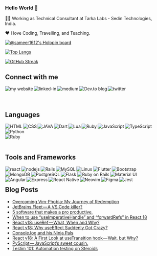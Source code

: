 ### Hello World 👋

👨‍💻 Working as Technical Consultant at Tarka Labs - Sedin Technologies, India.

❤️ I love Coding, Travelling, and Teaching.

[![@sameer1612's Holopin board](https://holopin.me/sameer1612)](https://holopin.io/@sameer1612)

[![Top Langs](https://github-readme-stats.vercel.app/api/top-langs/?username=sameer1612&layout=compact&theme=dark)](https://github.com/anuraghazra/github-readme-stats)

[![GitHub Streak](https://streak-stats.demolab.com/?user=sameer1612&theme=dark)](https://git.io/streak-stats)

## Connect with me
[<img align="left" alt="my website" src="https://img.shields.io/badge/website-000000?style=for-the-badge&logo=About.me&logoColor=white" />](https://hi-sameer.vercel.app/)
[<img align="left" alt="linked-in" src="https://img.shields.io/badge/linkedin-%230077B5.svg?&style=for-the-badge&logo=linkedin&logoColor=white" />](https://www.linkedin.com/in/sameerkumar1612/)
[<img align="left" alt="medium" src="https://img.shields.io/badge/medium-%2312100E.svg?&style=for-the-badge&logo=medium&logoColor=white" />](https://sameer-kumar-1612.medium.com/)
[<img align="left" alt="Dev.to blog" src="https://img.shields.io/badge/dev.to-0A0A0A?style=for-the-badge&logo=dev.to&logoColor=white" />](https://dev.to/sameer1612)
[<img align="left" alt="twitter" src="https://img.shields.io/badge/twitter-%231DA1F2.svg?&style=for-the-badge&logo=twitter&logoColor=white" />](https://twitter.com/Ninja_Engineer_)

<br>
<br>
<br>
    
## Languages
<img align="left" alt="HTML" src="https://img.shields.io/badge/HTML-239120?style=for-the-badge&logo=html5&logoColor=white" />
<img align="left" alt="CSS" src="https://img.shields.io/badge/CSS-239120?&style=for-the-badge&logo=css3&logoColor=white" />
<img align="left" alt="JAVA" src="https://img.shields.io/badge/Java-ED8B00?style=for-the-badge&logo=openjdk&logoColor=white" />
<img align="left" alt="Dart" src="https://img.shields.io/badge/Dart-0175C2?style=for-the-badge&logo=dart&logoColor=white" />
<img align="left" alt="Lua" src="https://img.shields.io/badge/Lua-2C2D72?style=for-the-badge&logo=lua&logoColor=white" />
<img align="left" alt="Ruby" src="https://img.shields.io/badge/Ruby-CC342D?style=for-the-badge&logo=ruby&logoColor=white" />
<img align="left" alt="JavaScript" src="https://img.shields.io/badge/javascript-%23323330.svg?style=for-the-badge&logo=javascript&logoColor=%23F7DF1E"/>
<img align="left" alt="TypeScript" src="https://img.shields.io/badge/typescript-%23007ACC.svg?style=for-the-badge&logo=typescript&logoColor=white"/>
<img align="left" alt="Python" src="https://img.shields.io/badge/python-%2314354C.svg?style=for-the-badge&logo=python&logoColor=white"/>
<br>
<br>
<img align="left" alt="Ruby" src="https://img.shields.io/badge/ruby-%23CC342D.svg?style=for-the-badge&logo=ruby&logoColor=white"/>

<br>
<br>

## Tools and Frameworks
<img align="left" alt="react" src="https://img.shields.io/badge/react%20-%2320232a.svg?&style=for-the-badge&logo=react&logoColor=%2361DAFB" />
<img align="left" alt="nodejs" src="https://img.shields.io/badge/node.js%20-%2343853D.svg?&style=for-the-badge&logo=node.js&logoColor=white" />
<img align="left" alt="Rails" src="https://img.shields.io/badge/rails-%23CC0000.svg?style=for-the-badge&logo=ruby-on-rails&logoColor=white"/>
<img align="left" alt="MySQL" src="https://img.shields.io/badge/mysql-%2300f.svg?style=for-the-badge&logo=mysql&logoColor=white"/>
<img align="left" alt="Linux" src="https://img.shields.io/badge/Linux-FCC624?style=for-the-badge&logo=linux&logoColor=black">
<img align="left" alt="Flutter" src="https://img.shields.io/badge/Flutter-%2302569B.svg?style=for-the-badge&logo=Flutter&logoColor=white" />
<img align="left" alt="Bootstrap" src="https://img.shields.io/badge/bootstrap-%23563D7C.svg?style=for-the-badge&logo=bootstrap&logoColor=white" />
<img align="left" alt="MongoDB" src="https://img.shields.io/badge/MongoDB-4EA94B?style=for-the-badge&logo=mongodb&logoColor=white" />
<img align="left" alt="PostgreSQL" src="https://img.shields.io/badge/PostgreSQL-316192?style=for-the-badge&logo=postgresql&logoColor=white" />
<img align="left" alt="Flask" src="https://img.shields.io/badge/Flask-000000?style=for-the-badge&logo=flask&logoColor=white" />
<img align="left" alt="Ruby on Rails" src="https://img.shields.io/badge/Ruby_on_Rails-CC0000?style=for-the-badge&logo=ruby-on-rails&logoColor=white" />
<img align="left" alt="Material UI" src="https://img.shields.io/badge/Material--UI-0081CB?style=for-the-badge&logo=material-ui&logoColor=white" />
<img align="left" alt="Angular" src="https://img.shields.io/badge/Angular-DD0031?style=for-the-badge&logo=angular&logoColor=white" />
<img align="left" alt="Express" src="https://img.shields.io/badge/Express.js-404D59?style=for-the-badge" />
<img align="left" alt="React Native" src="https://img.shields.io/badge/React_Native-20232A?style=for-the-badge&logo=react&logoColor=61DAFB" />
<img align="left" alt="Neovim" src="https://img.shields.io/badge/NeoVim-%2357A143.svg?&style=for-the-badge&logo=neovim&logoColor=white" />
<img align="left" alt="Figma" src="https://img.shields.io/badge/Figma-F24E1E?style=for-the-badge&logo=figma&logoColor=white" />
<img align="left" alt="Jest" src="https://img.shields.io/badge/Jest-323330?style=for-the-badge&logo=Jest&logoColor=white" />
<br>
<br>

## Blog Posts
<!-- BLOG-POST-LIST:START -->
- [Overcoming Vim-Phobia: My Journey of Redemption](https://betterprogramming.pub/overcoming-vim-phobia-my-journey-of-redemption-d1114e6922ab?source=rss-67b148806abe------2)
- [JetBrains Fleet — A VS Code killer?](https://medium.com/nerd-for-tech/jetbrains-fleet-a-vs-code-killer-f662f45f6478?source=rss-67b148806abe------2)
- [5 software that makes a pro productive.](https://sameer-kumar-1612.medium.com/5-software-that-makes-a-pro-productive-fb33f6f45c22?source=rss-67b148806abe------2)
- [When to use “useImperativeHandle” and “forwardRefs” in React 18](https://betterprogramming.pub/when-to-use-useimperativehandle-and-forwardrefs-in-react-18-89cce42b3309?source=rss-67b148806abe------2)
- [React v18: useRef — What, When and Why?](https://betterprogramming.pub/react-v18-demystifying-useref-forwardref-and-useimperativehandle-feec2fc5b2f6?source=rss-67b148806abe------2)
- [React v18: Why useEffect Suddenly Got Crazy?](https://betterprogramming.pub/react-v18-why-useeffect-suddenly-go-crazy-db1b42eb2730?source=rss-67b148806abe------2)
- [Console.log and his Ninja Pals](https://towardsdev.com/console-log-and-his-ninja-pals-4fc0863ad5f4?source=rss-67b148806abe------2)
- [React v18: A First Look at useTransition hook — Wait, but Why?](https://betterprogramming.pub/react-v18-usetransition-hook-why-f5d8880dc64d?source=rss-67b148806abe------2)
- [PyScript — JavaScript’s sweet cousin.](https://medium.com/tarkalabs-til/pyscript-javascripts-sweet-cousin-433129a7a118?source=rss-67b148806abe------2)
- [Testim 101: Automation testing on Steroids](https://blog.tarkalabs.com/testim-101-automation-testing-on-steroids-ee5eeeb3fa50?source=rss-67b148806abe------2)
<!-- BLOG-POST-LIST:END -->


